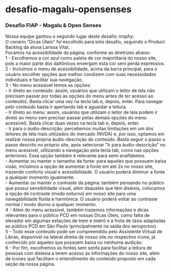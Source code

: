 # desafio-magalu-opensenses
<h3>Desafio FIAP - Magalu & Open Senses</h3>
Nossa equipe ganhou o segundo lugar deste desafio :trophy:<br>
O cenário "Dicas Úteis" foi escolhido para este desafio, seguindo o Product Backlog da aluna Larissa Vital.<br>
Focamos na acessibilidade da página, conforme as diretrizes abaixo:<br>
1 - Escolhemos a cor azul como paleta de cor majortitaria do nosso site, pois a maior parte dos daltônicos enxergam esta cor sem perda expressiva.<br>
2 - Incluimos o menu de acessibilidade, acima da barra principal, para o usuário escolher opções que melhor condizem com suas necessidades individuais e facilitar sua navegação.<br>
3 - No menu acessível temos as opções:<br>
  - Ir direto ao conteúdo: assim, usuários que utilizam o leitor de tela não precisam passar por todas as opções do menu antes de ter acesso ao conteúdo). Basta clicar uma vez na tecla tab e, depois, enter. Para navegar pelo conteúdo basta ir apertando tab e aguardar a leitura.<br>
  - Ir direto ao menu: assim, usuários que utilizam o leitor de tela podem ir direto ao menu sem precisar passar pelas demais opções do menu acessível). Basta clicar duas vezes na tecla tab e, depois, enter.<br>
  - Ir para o áudio-descrição: percebemos muitas limitações em um dos leitores de tela mais utilizados do mercado (NVDA) e, por isso, optamos em realizar nossa própria áudio-descrição do conteúdo. Basta seguir o passo a passo descrito no próprio site, após selecionar "Ir para áudio-descrição" no menu acessível, utilizando a navegação pela tecla tab, como nas opções anteriores. Essa opção também é relevante para semi analfabetos.<br>
  - Aumentar ou manter o tamanho da fonte: para aqueles que possuem baixa visão, incluimos a opção de aumentar a fonte em até 2x no nosso site, trazendo conforto visual e acessibilidade. O usuário poderá diminuir a fonte a qualquer momento igualmente.<br>
  - Aumentar ou manter o contraste da página: também pensando no público que possui sensibilidade visual, além daqueles que têm dislexia, colocamos a opção de contraste (modo noturno) em nosso site para uma navegabilidade fluída e harmônica. O usuário poderá voltar ao contraste normal / modo diurno a qualquer momento.<br>
4 - Além do menu acessível, também trazemos informações e dicas relevantes para o público PCD em nossas Dicas Úteis, como falta de elevador em algumas estações de trem e metrô e a frota de táxis adaptadas ao público PCD em São Paulo (principalmente na saída dos aeroportos).<br>
5 - Todo esse conteúdo pode ser compreendido pelo Assistente Virtual de Libras, disponível na lateral direita de nosso site no respectivo ícone, já conhecido por aqueles que possuem baixa ou nenhuma audição.<br>
6 - Por fim, escolhemos as fontes sem serifa para facilitar a leitura de pessoas com dislexia a terem acesso às informações do nosso site, além de ícones que facilitam o entendimento do conteúdo proposto em cada seção da nossa página.
